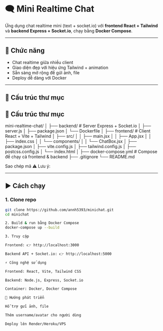 # 🗨️ Mini Realtime Chat

Ứng dụng chat realtime mini (text + socket.io) với **frontend React + Tailwind** và **backend Express + Socket.io**, chạy bằng **Docker Compose**.  

---

## 🚀 Chức năng
- Chat realtime giữa nhiều client
- Giao diện đẹp với hiệu ứng Tailwind + animation
- Sẵn sàng mở rộng để gửi ảnh, file
- Deploy dễ dàng với Docker

---

## 📂 Cấu trúc thư mục
## 📂 Cấu trúc thư mục

mini-realtime-chat/
│
├── backend/ # Server Express + Socket.io
│ ├── server.js
│ ├── package.json
│ └── Dockerfile
│
├── frontend/ # Client React + Vite + Tailwind
│ ├── src/
│ │ ├── main.jsx
│ │ ├── App.jsx
│ │ ├── index.css
│ │ └── components/
│ │ └── ChatBox.jsx
│ ├── package.json
│ ├── vite.config.js
│ ├── tailwind.config.js
│ ├── postcss.config.js
│ └── index.html
│
├── docker-compose.yml # Compose để chạy cả frontend & backend
├── .gitignore
└── README.md

Sao chép mã
⚠️ Lưu ý:

---

## ▶️ Cách chạy

### 1. Clone repo
```bash
git clone https://github.com/annh5393/minichat.git
cd minichat

2. Build & run bằng Docker Compose
docker-compose up --build

3. Truy cập

Frontend: 👉 http://localhost:3000

Backend API + Socket.io: 👉 http://localhost:5000

⚡ Công nghệ sử dụng

Frontend: React, Vite, Tailwind CSS

Backend: Node.js, Express, Socket.io

Container: Docker, Docker Compose

📌 Hướng phát triển

Hỗ trợ gửi ảnh, file

Thêm username/avatar cho người dùng

Deploy lên Render/Heroku/VPS
